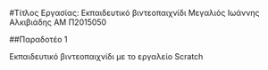 #Τίτλος Εργασίας: Εκπαιδευτικό βιντεοπαιχνίδι
Μεγαλιός Ιωάννης Αλκιβιάδης
ΑΜ Π2015050

##Παραδοτέο 1

Εκπαιδευτικό βιντεοπαιχνίδι με το εργαλείο Scratch

